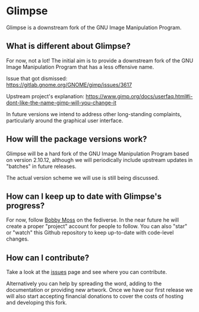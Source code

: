 # Glimpse

Glimpse is a downstream fork of the GNU Image Manipulation Program.

## What is different about Glimpse?
For now, not a lot! The initial aim is to provide a downstream fork of
the GNU Image Manipulation Program that has a less offensive name.

Issue that got dismissed: https://gitlab.gnome.org/GNOME/gimp/issues/3617

Upstream project's explanation:
https://www.gimp.org/docs/userfaq.html#i-dont-like-the-name-gimp-will-you-change-it

In future versions we intend to address other long-standing complaints,
particularly around the graphical user interface.

## How will the package versions work?
Glimpse will be a hard fork of the GNU Image Manipulation Program based on
version 2.10.12, although we will periodically include upstream updates
in "batches" in future releases.

The actual version scheme we will use is still being discussed.

## How can I keep up to date with Glimpse's progress?
For now, follow [Bobby Moss](https://bobadon.co.uk/@bob) on the fediverse. In
the near future he will create a proper "project" account for people to follow.
You can also "star" or "watch" this Github repository to keep up-to-date with
code-level changes.

## How can I contribute?
Take a look at the [issues](https://github.com/glimpse-editor/Glimpse/issues)
page and see where you can contribute.

Alternatively you can help by spreading the word, adding to the documentation or
providing new artwork. Once we have our first release we will also start accepting
financial donations to cover the costs of hosting and developing this fork.
